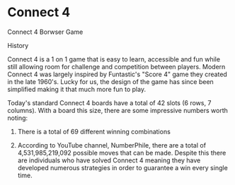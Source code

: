 # Connect 4
Connect 4 Borwser Game

History

Connect 4 is a 1 on 1 game that is easy to learn, accessible and fun while still allowing room for challenge and competition between players. Modern Connect 4 was largely inspired by Funtastic's "Score 4" game they created in the late 1960's. Lucky for us, the design of the game has since been simplified making it that much more fun to play. 

Today's standard Connect 4 boards have a total of 42 slots (6 rows, 7 columns). With a board this size, there are some impressive numbers worth noting:
  
  1. There is a total of 69 different winning combinations 
  
  2. According to YouTube channel, NumberPhile, there are a total of 4,531,985,219,092 possible moves that can be made. Despite this there are                individuals who have solved Connect 4 meaning they have developed numerous strategies in order to guarantee a win every single time. 


